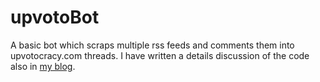 # upvotoBot
A basic bot which scraps multiple rss feeds and comments them into upvotocracy.com threads. 
I have written a details discussion of the code also in [my blog](http://shyambhu20.blogspot.com/2020/05/upvotocracy-bot-creation-project.html).
